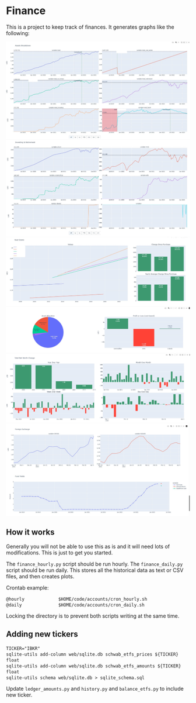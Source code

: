 # Finance

This is a project to keep track of finances. It generates graphs like the following:

![Assets Breakdown](examples/assets_breakdown.jpg)
![Investing](examples/investing.jpg)
![Real Estate](examples/realestate.jpg)
![Allocation](examples/allocation.jpg)
![Net Worth](examples/networth.jpg)
![Forex and Funds](examples/forex_funds.jpg)

## How it works

Generally you will not be able to use this as is and it will need lots of modifications. This
is just to get you started.

The `finance_hourly.py` script should be run hourly. The `finance_daily.py` script should be run daily.
This stores all the historical data as text or CSV files, and then creates plots.

Crontab example:

```shell
@hourly             $HOME/code/accounts/cron_hourly.sh
@daily              $HOME/code/accounts/cron_daily.sh
```

Locking the directory is to prevent both scripts writing at the same time.

## Adding new tickers

```shell
TICKER="IBKR"
sqlite-utils add-column web/sqlite.db schwab_etfs_prices ${TICKER} float
sqlite-utils add-column web/sqlite.db schwab_etfs_amounts ${TICKER} float
sqlite-utils schema web/sqlite.db > sqlite_schema.sql
```

Update `ledger_amounts.py` and `history.py` and `balance_etfs.py` to include new ticker.